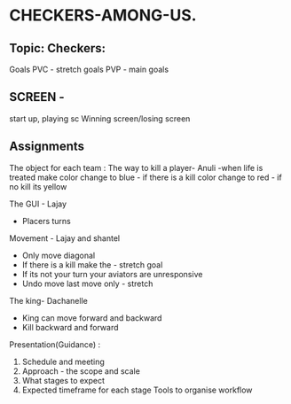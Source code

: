 # CHECKERS-AMONG-US. 

## Topic: Checkers:
Goals
PVC - stretch goals
PVP - main goals

## SCREEN - 
start up, 
playing sc
Winning screen/losing screen

## Assignments 

The object  for each team :
The way to kill a player- Anuli
	-when life is treated make color change to blue
	- if there is a kill color change to red
	- if no kill its yellow

The GUI - Lajay 
  - Placers turns 

Movement - Lajay and shantel
  - Only move diagonal
  - If there is a kill make the - stretch goal
  - If its not your turn your aviators are unresponsive
  - Undo move last move only - stretch

The king-  Dachanelle
  - King can move forward and backward
  - Kill backward and forward



​​Presentation(Guidance) :
1. Schedule and meeting 
2. Approach - the scope and scale
3. What stages to expect 
4. Expected timeframe for each stage
Tools to organise workflow

